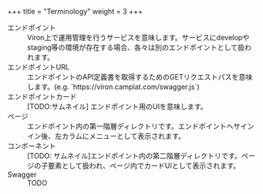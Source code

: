 +++
title = "Terminology"
weight = 3
+++

<dl>

  <dt>
    エンドポイント
  </dt>
  <dd>
    Viron上で運用管理を行うサービスを意味します。サービスにdevelopやstaging等の環境が存在する場合、各々は別のエンドポイントとして扱われます。
  </dd>

  <dt>
    エンドポイントURL
  </dt>
  <dd>
    エンドポイントのAPI定義書を取得するためのGETリクエストパスを意味します。(e.g. `https://viron.camplat.com/swagger.js`)
  </dd>

  <dt>
    エンドポイントカード
  </dt>
  <dd>
    [TODO:サムネイル] エンドポイント用のUIを意味します。
  </dd>

  <dt>
    ページ
  </dt>
  <dd>
    エンドポイント内の第一階層ディレクトリです。エンドポイントへサインイン後、左カラムにメニューとして表示されます。
  </dd>

  <dt>
    コンポーネント
  </dt>
  <dd>
    [TODO: サムネイル]エンドポイント内の第二階層ディレクトリです。ページの子要素として扱われ、ページ内でカードUIとして表示されます。
  </dd>

  <dt>
    Swagger
  </dt>
  <dd>
    TODO
  </dd>

</dl>
